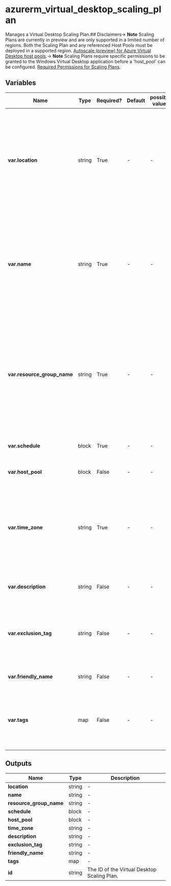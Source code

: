 # azurerm_virtual_desktop_scaling_plan

Manages a Virtual Desktop Scaling Plan.## Disclaimers-> **Note** Scaling Plans are currently in preview and are only supported in a limited number of regions. Both the Scaling Plan and any referenced Host Pools must be deployed in a supported region. [Autoscale (preview) for Azure Virtual Desktop host pools](https://docs.microsoft.com/azure/virtual-desktop/autoscale-scaling-plan).-> **Note** Scaling Plans require specific permissions to be granted to the Windows Virtual Desktop application before a 'host_pool' can be configured. [Required Permissions for Scaling Plans](https://docs.microsoft.com/azure/virtual-desktop/autoscale-scaling-plan#create-a-custom-rbac-role).

## Variables

| Name | Type | Required? | Default  | possible values | Description |
| ---- | ---- | --------- | -------- | ----------- | ----------- |
| **var.location** | string | True | -  |  -  | The Azure Region where the Virtual Desktop Scaling Plan should exist. Changing this forces a new Virtual Desktop Scaling Plan to be created. | 
| **var.name** | string | True | -  |  -  | The name which should be used for this Virtual Desktop Scaling Plan . Changing this forces a new Virtual Desktop Scaling Plan to be created. | 
| **var.resource_group_name** | string | True | -  |  -  | The name of the Resource Group where the Virtual Desktop Scaling Plan should exist. Changing this forces a new Virtual Desktop Scaling Plan to be created. | 
| **var.schedule** | block | True | -  |  -  | One or more `schedule` blocks. | 
| **var.host_pool** | block | False | -  |  -  | One or more `host_pool` blocks. | 
| **var.time_zone** | string | True | -  |  -  | Specifies the Time Zone which should be used by the Scaling Plan for time based events, [the possible values are defined here](https://jackstromberg.com/2017/01/list-of-time-zones-consumed-by-azure/). | 
| **var.description** | string | False | -  |  -  | A description of the Scaling Plan. | 
| **var.exclusion_tag** | string | False | -  |  -  | The name of the tag associated with the VMs you want to exclude from autoscaling. | 
| **var.friendly_name** | string | False | -  |  -  | Friendly name of the Scaling Plan. | 
| **var.tags** | map | False | -  |  -  | A mapping of tags which should be assigned to the Virtual Desktop Scaling Plan . | 



## Outputs

| Name | Type | Description |
| ---- | ---- | --------- | 
| **location** | string  | - | 
| **name** | string  | - | 
| **resource_group_name** | string  | - | 
| **schedule** | block  | - | 
| **host_pool** | block  | - | 
| **time_zone** | string  | - | 
| **description** | string  | - | 
| **exclusion_tag** | string  | - | 
| **friendly_name** | string  | - | 
| **tags** | map  | - | 
| **id** | string  | The ID of the Virtual Desktop Scaling Plan. | 
